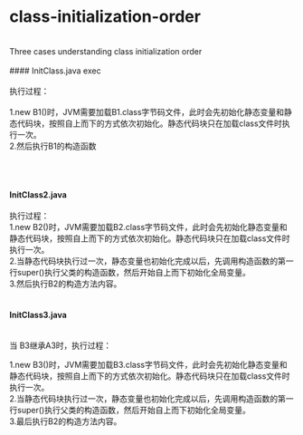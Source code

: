 # class-initialization-order
<br>
Three cases understanding class initialization order
<br><br>
#### InitClass.java exec
<br><br>
执行过程：<br>
<br>1.new B1()时，JVM需要加载B1.class字节码文件，此时会先初始化静态变量和静态代码块，按照自上而下的方式依次初始化。静态代码块只在加载class文件时执行一次。
<br>2.然后执行B1的构造函数

<br><br>
#### InitClass2.java<br>
执行过程：<br>
1.new B2()时，JVM需要加载B2.class字节码文件，此时会先初始化静态变量和静态代码块，按照自上而下的方式依次初始化。静态代码块只在加载class文件时执行一次。<br>
2.当静态代码块执行过一次，静态变量也初始化完成以后，先调用构造函数的第一行super()执行父类的构造函数，然后开始自上而下初始化全局变量。<br>
3.然后执行B2的构造方法内容。<br>
<br>

#### InitClass3.java<br>
<br>
当 B3继承A3时，执行过程：<br>

1.new B3()时，JVM需要加载B3.class字节码文件，此时会先初始化静态变量和静态代码块，按照自上而下的方式依次初始化。静态代码块只在加载class文件时执行一次。<br>
2.当静态代码块执行过一次，静态变量也初始化完成以后，先调用构造函数的第一行super()执行父类的构造函数，然后开始自上而下初始化全局变量。<br>
3.最后执行B2的构造方法内容。<br>




